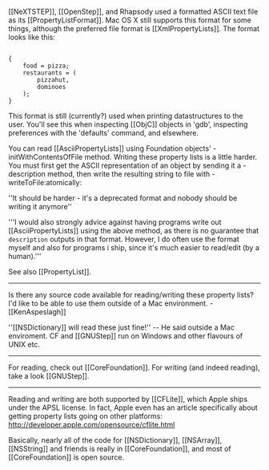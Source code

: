 [[NeXTSTEP]], [[OpenStep]], and Rhapsody used a formatted ASCII text file as its [[PropertyListFormat]]. Mac OS X still supports this format for some things, although the preferred file format is [[XmlPropertyLists]]. The format looks like this: 

<code>
{
    food = pizza; 
    restaurants = (
        pizzahut,
        dominoes
    );
}
</code>

This format is still (currently?) used when printing datastructures to the user. You'll see this when inspecting [[ObjC]] objects in 'gdb', inspecting preferences with the 'defaults' command, and elsewhere.

You can read [[AsciiPropertyLists]] using Foundation objects' -initWithContentsOfFile method. Writing these property lists is a little harder. You must first get the ASCII representation of an object by sending it a -description method, then write the resulting string to file with -writeToFile:atomically:

''It should be harder - it's a deprecated format and nobody should be writing it anymore''

'''I would also strongly advice against having programs write out [[AsciiPropertyLists]] using the above method, as there is no guarantee that <code>description</code> outputs in that format. However, I do often use the format myself and also for programs i ship, since it's much easier to read/edit (by a human).'''

See also [[PropertyList]].

----

Is there any source code available for reading/writing these property lists?  I'd like to be able to use them outside of a Mac environment. 
-[[KenAspeslagh]]

''[[NSDictionary]] will read these just fine!'' -- He said outside a Mac enviroment. CF and [[GNUStep]] run on Windows and other flavours of UNIX etc.

----

For reading, check out [[CoreFoundation]]. For writing (and indeed reading), take a look [[GNUStep]]. 

---- 

Reading and writing are both supported by [[CFLite]], which Apple ships under the APSL license.  In fact, Apple even has an article specifically about getting property lists going on other platforms: http://developer.apple.com/opensource/cflite.html

Basically, nearly all of the code for [[NSDictionary]], [[NSArray]], [[NSString]] and friends is really in [[CoreFoundation]], and most of [[CoreFoundation]] is open source.